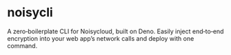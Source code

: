 # noisycli
A zero‑boilerplate CLI for Noisycloud, built on Deno.  Easily inject end‑to‑end encryption into your web app’s network calls and deploy with one command.
